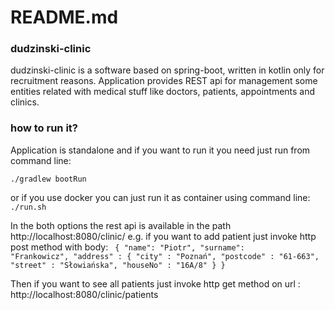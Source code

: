 # README.md

### dudzinski-clinic
dudzinski-clinic is a software based on spring-boot, written in kotlin only for recruitment reasons.
Application provides REST api for management some entities related with medical stuff like
doctors, patients, appointments and clinics.

### how to run it?
Application is standalone and if you want to run it you need just run from command line:

<code>./gradlew bootRun</code>

or if you use docker you can just run it as container using command line:
<code>./run.sh</code>

In the both options the rest api is available in the path http://localhost:8080/clinic/ e.g. if you want to add patient just invoke http post method with body:
<code>
{
	"name": "Piotr",
	"surname": "Frankowicz",
	"address" : {
		"city" : "Poznań",
		"postcode" : "61-663",
		"street" : "Słowiańska",
		"houseNo" : "16A/8"
	}
}
</code>

Then if you want to see all patients just invoke http get method on url : http://localhost:8080/clinic/patients
